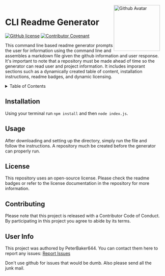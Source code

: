<img src="https://avatars1.githubusercontent.com/u/61387901?v=4" alt="Github Avatar" width="150" align="right" />

# CLI Readme Generator

[![GitHub license](https://img.shields.io/github/license/PeterBaker644/Readme-Generator)](https://github.com/PeterBaker644/Readme-Generator/blob/master/LICENSE) [![Contributor Covenant](https://img.shields.io/badge/Contributor%20Covenant-v2.0%20adopted-ff69b4.svg)](https://www.contributor-covenant.org/version/2/0/code_of_conduct/code_of_conduct.md)

This command line based readme generator prompts the user for information using the command line and assembles a markdown file given the github information and user response. It's important to note that a repository must be made ahead of time so the generator can read user and project information. It includes imporant sections such as a dynamically created table of content, installation instructions, readme badges, and dynamic licensing.

<details>
<summary>Table of Contents</summary>

## Table of Contents
* Title
* Description
* [Installation](#installation)
* [Usage](#usage)
* [License](#license)
* [Contributing](#contributing)
* [User Info](#user-info)

</details>

## Installation
Using your terminal run `npm install` and then `node index.js`.  

## Usage
After downloading and setting up the directory, simply run the file and follow the instructions. A repository much be created before the generator can properly run.

## License
This repository uses an open-source license. Please check the readme badges or refer to the license documentation in the repository for more information.

## Contributing

Please note that this project is released with a Contributor Code of Conduct. By participating in this project you agree to abide by its terms.

## User Info
This project was authored by PeterBaker644.
You can contact them here to report any issues: <a href="mailto:baker644@umn.edu">Report Issues</a>

Don't use github for issues that would be dumb. Also please send all the junk mail.
